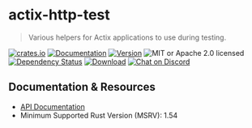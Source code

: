 # actix-http-test

> Various helpers for Actix applications to use during testing.

[![crates.io](https://img.shields.io/crates/v/actix-http-test?label=latest)](https://crates.io/crates/actix-http-test)
[![Documentation](https://docs.rs/actix-http-test/badge.svg?version=3.0.0-beta.12)](https://docs.rs/actix-http-test/3.0.0-beta.12)
[![Version](https://img.shields.io/badge/rustc-1.54+-ab6000.svg)](https://blog.rust-lang.org/2021/05/06/Rust-1.54.0.html)
![MIT or Apache 2.0 licensed](https://img.shields.io/crates/l/actix-http-test)
<br>
[![Dependency Status](https://deps.rs/crate/actix-http-test/3.0.0-beta.12/status.svg)](https://deps.rs/crate/actix-http-test/3.0.0-beta.12)
[![Download](https://img.shields.io/crates/d/actix-http-test.svg)](https://crates.io/crates/actix-http-test)
[![Chat on Discord](https://img.shields.io/discord/771444961383153695?label=chat&logo=discord)](https://discord.gg/NWpN5mmg3x)

## Documentation & Resources

- [API Documentation](https://docs.rs/actix-http-test)
- Minimum Supported Rust Version (MSRV): 1.54
